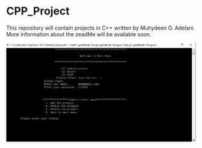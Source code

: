 # CPP_Project

This repository will contain projects in C++ written by Muhydeen O. Adelani.
More information about the zeadMe will be available soon.

![SuperMarket Billing Menu Page](https://github.com/DataNaija/CPP_Project/blob/main/front_page.PNG)
